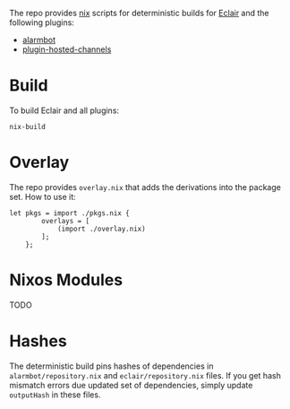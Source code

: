 The repo provides [nix](nixos.org) scripts for deterministic builds for [Eclair](https://github.com/ACINQ/eclair) and the following plugins:

- [alarmbot](https://github.com/engenegr/eclair-alarmbot-plugin)
- [plugin-hosted-channels](https://github.com/btcontract/plugin-hosted-channels)

# Build 

To build Eclair and all plugins:
```
nix-build
```

# Overlay

The repo provides `overlay.nix` that adds the derivations into the package set. How to use it:
```
let pkgs = import ./pkgs.nix { 
        overlays = [
            (import ./overlay.nix)
        ];
    };
```

# Nixos Modules 

TODO

# Hashes 

The deterministic build pins hashes of dependencies in `alarmbot/repository.nix` and `eclair/repository.nix` files. 
If you get hash mismatch errors due updated set of dependencies, simply update `outputHash` in these files.

